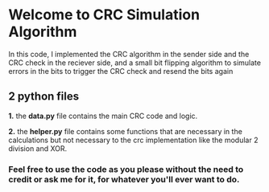 # Welcome to CRC Simulation Algorithm

In this code, I implemented the CRC algorithm in the sender side and the CRC check in the reciever side, and a small bit flipping algorithm to simulate errors in the bits to trigger the CRC check and resend the bits again


## 2 python files
**1.** the **data.py** file contains the main CRC code and logic.

**2.** the **helper.py** file contains some functions that are necessary in the calculations but not necessary to the crc implementation like the modular 2 division and XOR.

### Feel free to use the code as you please without the need to credit or ask me for it, for whatever you'll ever want to do.
